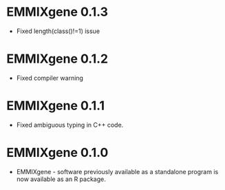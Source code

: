 # EMMIXgene 0.1.3

* Fixed length(class()!=1) issue  

# EMMIXgene 0.1.2

* Fixed compiler warning

# EMMIXgene 0.1.1

* Fixed ambiguous typing in C++ code.

# EMMIXgene 0.1.0

* EMMIXgene - software previously available as a standalone program
is now available as an R package.




